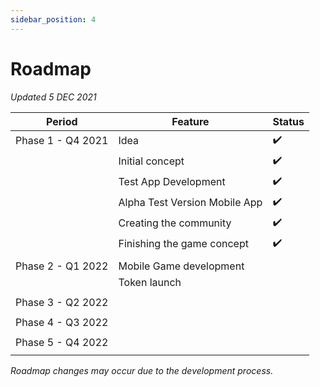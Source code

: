 ```yaml
---
sidebar_position: 4
---
```


# Roadmap

*Updated 5 DEC 2021*

| Period            | Feature                       | Status |
|-------------------|-------------------------------|--------|
| Phase 1 - Q4 2021 | Idea                          | ✔️     |
|                   | Initial concept               | ✔️     |
|                   | Test App Development          | ✔️     |
|                   | Alpha Test Version Mobile App | ✔️     |
|                   | Creating the community        | ✔️     |
|                   | Finishing the game concept    | ✔️     |
|                   |                               |        |
| Phase 2 - Q1 2022 | Mobile Game development       |        |
|                   | Token launch                  |        |
|                   |                               |        |
| Phase 3 - Q2 2022 |                               |        |
|                   |                               |        |
| Phase 4 - Q3 2022 |                               |        |
|                   |                               |        |
| Phase 5 - Q4 2022 |                               |        |
|                   |                               |        |

*Roadmap changes may occur due to the development process.* 